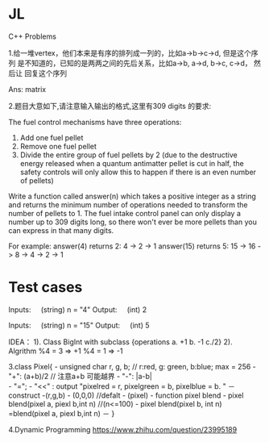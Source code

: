 # JL
C++ Problems

1.给一堆vertex，他们本来是有序的排列成一列的，比如a->b->c->d, 但是这个序列 是不知道的，已知的是两两之间的先后关系，比如a->b, a->d, b->c, c->d， 然后让 回复这个序列

Ans: matrix

2.题目大意如下,请注意输入输出的格式,这里有309 digits 的要求:

The fuel control mechanisms have three operations:

1) Add one fuel pellet
2) Remove one fuel pellet
3) Divide the entire group of fuel pellets by 2 (due to the destructive energy released when a quantum antimatter pellet is cut in half, the safety controls will only allow this to happen if there is an even number of pellets)

Write a function called answer(n) which takes a positive integer as a string and returns the minimum number of operations needed to transform the number of pellets to 1. The fuel intake control panel can only display a number up to 309 digits long, so there won't ever be more pellets than you can express in that many digits.

For example:
answer(4) returns 2: 4 -> 2 -> 1
answer(15) returns 5: 15 -> 16 -> 8 -> 4 -> 2 -> 1

Test cases
==========

Inputs:
    (string) n = "4"
Output:
    (int) 2

Inputs:
    (string) n = "15"
Output:
    (int) 5
    
    
IDEA：
 1). Class BigInt  with subclass  {operations a. +1 b. -1 c./2}
 2). Algrithm %4 = 3 => +1
            %4 = 1 => -1
            
            
3.class Pixel{
    - unsigned char r, g, b; // r:red, g: green, b:blue; max = 256
    - "+": (a+b)/2           // 注意a+b 可能越界 
    - "-": |a-b|             
    - "=";
    - "<<" : output "pixelred = r, pixelgreen = b, pixelblue = b. "
    － construct -(r,g,b)
                - (0,0,0)    //defalt
                - (pixel)
    - function pixel blend - pixel blend(pixel a, piexl b,int n) //(n<=100)
                           - pixel blend(pixel b, int n) =blend(pixel a, piexl b,int n)
                           －
}


4.Dynamic Programming
https://www.zhihu.com/question/23995189









